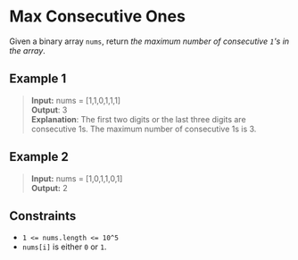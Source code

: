 # Max Consecutive Ones

Given a binary array `nums`, return *the maximum number of consecutive `1`'s in the array*.

## Example 1

> **Input:** nums = [1,1,0,1,1,1]\
> **Output**: 3\
> **Explanation**: The first two digits or the last three digits are consecutive 1s. The maximum number of consecutive 1s is 3.

## Example 2

> **Input:** nums = [1,0,1,1,0,1]\
> **Output:** 2

## Constraints

- `1 <= nums.length <= 10^5`
- `nums[i]` is either `0` or `1`.
